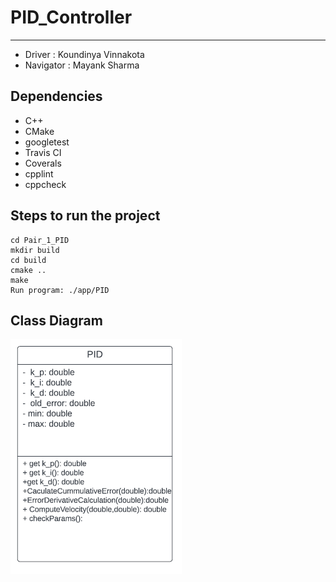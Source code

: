 # PID_Controller
---
- Driver : Koundinya Vinnakota
- Navigator : Mayank Sharma

## Dependencies
- C++ 
- CMake
- googletest
- Travis CI
- Coverals
- cpplint
- cppcheck
## Steps to run the project
```
cd Pair_1_PID
mkdir build
cd build
cmake ..
make
Run program: ./app/PID
```
## Class Diagram 
![Class Diagram](Class_diagram.png "Class Diagram")
